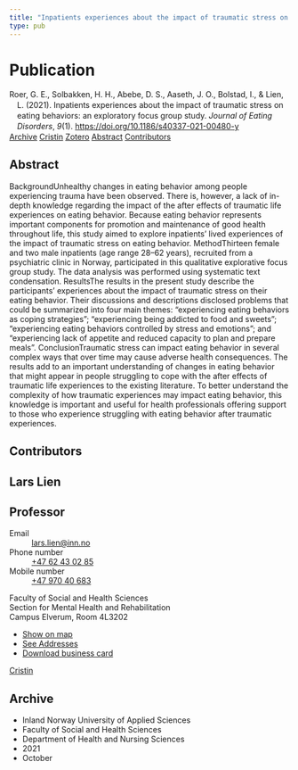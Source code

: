 ```yaml
---
title: "Inpatients experiences about the impact of traumatic stress on eating behaviors: an exploratory focus group study"
type: pub
---
```

<h1>Publication</h1>
<article id="csl-bib-container-737I9BEQ" class="csl-bib-container">
  <div class="csl-bib-body" style="line-height: 1.35; padding-left: 1em; text-indent:-1em;">
  <div class="csl-entry">Roer, G. E., Solbakken, H. H., Abebe, D. S., Aaseth, J. O., Bolstad, I., &amp; Lien, L. (2021). Inpatients experiences about the impact of traumatic stress on eating behaviors: an exploratory focus group study. <i>Journal of Eating Disorders</i>, <i>9</i>(1). <a href="https://doi.org/10.1186/s40337-021-00480-y">https://doi.org/10.1186/s40337-021-00480-y</a></div>
</div>
  <div class="csl-bib-buttons">
    <a href="#taxonomy-article-737I9BEQ" class="csl-bib-button">Archive</a>
    <a href="https://app.cristin.no/results/show.jsf?id=1943841" alt="Cristin URL" class="csl-bib-button">Cristin</a>
    <a href="http://zotero.org/groups/5022929/items/737I9BEQ" alt="Zotero URL" class="csl-bib-button">Zotero</a>
    <a href="#abstract-article-737I9BEQ" class="csl-bib-button">Abstract</a>
    <a href="#contributors-article-737I9BEQ" class="csl-bib-button">Contributors</a>
  </div>
  <div id="csl-bib-meta-container-737I9BEQ"></div>
</article>
<div id="csl-bib-meta-737I9BEQ" class="csl-bib-meta">
  <article id="abstract-article-737I9BEQ" class="abstract-article">
    <h1>Abstract</h1>
    BackgroundUnhealthy changes in eating behavior among people experiencing trauma have been observed. There is, however, a lack of in-depth knowledge regarding the impact of the after effects of traumatic life experiences on eating behavior. Because eating behavior represents important components for promotion and maintenance of good health throughout life, this study aimed to explore inpatients’ lived experiences of the impact of traumatic stress on eating behavior. MethodThirteen female and two male inpatients (age range 28–62 years), recruited from a psychiatric clinic in Norway, participated in this qualitative explorative focus group study. The data analysis was performed using systematic text condensation. ResultsThe results in the present study describe the participants’ experiences about the impact of traumatic stress on their eating behavior. Their discussions and descriptions disclosed problems that could be summarized into four main themes: “experiencing eating behaviors as coping strategies”; “experiencing being addicted to food and sweets”; “experiencing eating behaviors controlled by stress and emotions”; and “experiencing lack of appetite and reduced capacity to plan and prepare meals”. ConclusionTraumatic stress can impact eating behavior in several complex ways that over time may cause adverse health consequences. The results add to an important understanding of changes in eating behavior that might appear in people struggling to cope with the after effects of traumatic life experiences to the existing literature. To better understand the complexity of how traumatic experiences may impact eating behavior, this knowledge is important and useful for health professionals offering support to those who experience struggling with eating behavior after traumatic experiences.
  </article>
  <article id="contributors-article-737I9BEQ" class="contributors-article">
    <h1>Contributors</h1>
    <div class="personas">
<div class="vrtx-hinn-person-card">
<div class="photo">
<i class="lar la-user-circle missing-person"></i>
</div>
<div class="info">
<hgroup><h1>Lars Lien</h1>
<h2>Professor</h2>
</hgroup><dl>
<dt>Email</dt>
<dd>
<a href="mailto:lars.lien@inn.no">lars.lien@inn.no</a>
</dd>
<dt>Phone number</dt>
<dd><a href="tel:+4762430285">
+47 62 43 02 85
</a></dd>
<dt>Mobile number</dt>
<dd><a href="tel:+4797040683">
+47 970 40 683
</a></dd>
</dl>
<p>
Faculty of Social and Health Sciences<br>
Section for Mental Health and Rehabilitation<br>
Campus Elverum,
Room 4L3202
</p>
<ul class="vrtx-hinn-links">
<li><a href="https://www.google.com/maps?q=60.88177,11.53669">Show on map</a></li>
<li><a href="https://www.inn.no/english/find-an-employee/lars-lien.html#vrtx-hinn-addresses">See Addresses</a></li>
<li><a href="https://www.inn.no/english/find-an-employee/lars-lien.html?vrtx=vcf">Download business card</a></li>
</ul>
</div>
</div>
<a href="https://app.cristin.no/persons/show.jsf?id=14287" alt="Cristin URL" class="personas-cristin">Cristin</a>
</div>
  </article>
  <article id="taxonomy-article-737I9BEQ" class="taxonomy-article">
    <h1>Archive</h1>
    <ul>
      <li>Inland Norway University of Applied Sciences</li>
      <li>Faculty of Social and Health Sciences</li>
      <li>Department of Health and Nursing Sciences</li>
      <li>2021</li>
      <li>October</li>
    </ul>
  </article>
</div>
